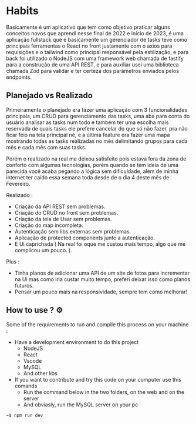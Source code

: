 # Habits 

Basicamente é um aplicativo que tem como objetivo praticar alguns conceitos novos que aprendi nesse final de 2022 e início de 2023, é uma aplicação fullstack que é basicamente um gerenciador de tasks teve como principais ferramentas o React no front justamente com o axios para requisições e o tailwind como principal responsável pela estilização, e para back foi utilizado o NodeJS com uma framework web chamada de fastify para a construção de uma API REST, e para auxiliar usei uma biblioteca chamada Zod para validar e ter certeza dos parâmetros enviados pelos endpoints.

## Planejado vs Realizado 

Primeiramente o planejado era fazer uma aplicação com 3 funcionalidades principais, um CRUD para gerenciamento das tasks, uma aba para conta do usuário analisar as tasks num todo e também ter uma escolha mais reservada de quais tasks ele prefere cancelar do que só não fazer, pra não ficar feio na tela principal né, e a última feature era fazer uma mapa mostrando todas as tasks realizadas no mês delimitando grupos para cada mês e cada mês com suas tasks. 

Porém o realizado na real me deixou satisfeito pois estava fora da zona de conforto com algumas tecnologias, porém quando se tem ideia de uma parecida você acaba pegando a lógica sem dificuldade, além de minha internet ter caído essa semana toda desde de o dia 4 deste mês de Fevereiro. 

Realizado : 
* Criação da API REST sem problemas.
* Criação do CRUD no front sem problemas.
* Criação da tela de Usar sem problemas.
* Criação do map incompleta.
* Autenticação sem libs externas sem problemas.
* Aplicação de protected components junto a autenticação.
* E Ui caprichada ( Na real foi oque me custou mais tempo, algo que me complicou um pouco. ).

Plus : 
* Tinha planos de adicionar uma API de um site de fotos para incrementar na Ui mas como iria custar muito tempo, preferi deixar isso como planos futuros.
* Pensar um pouco mais na responsividade, sempre tem como melhorar!

## How to use ? :gear:

Some of the requirements to run and compile this process on your machine :

* Have a development environment to do this project
    * NodeJS
    * React
    * Vscode
    * MySQL
    * And other libs
* If you want to contribute and try this code on your computer use this comands
    * Run the command below in the two folders, on the web and on the server
    * And obviasly, run the MySQL server on your pc

```bash
~$ npm run dev
```